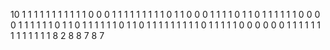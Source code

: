 10
1 1 1 1 1 1 1 1 1 1 
1 0 0 0 1 1 1 1 1 1 
1 1 1 0 1 1 0 0 0 1 
1 1 1 0 1 1 0 1 1 1 
1 1 1 0 0 0 0 1 1 1
1 1 1 0 1 1 0 1 1 1 
1 1 1 0 1 1 0 1 1 1 
1 1 1 1 1 1 0 1 1 1 
1 1 0 0 0 0 0 0 1 1
1 1 1 1 1 1 1 1 1 1 
1 8 2 8
8 7 8 7